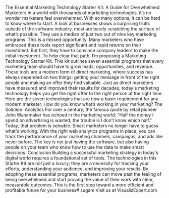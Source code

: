 The Essential Marketing Technology Starter Kit: A Guide for Overwhelmed Marketers
In a world with thousands of marketing technologies, it’s no wonder marketers feel overwhelmed. With so many options, it can be hard to know where to start. A look at businesses shows a surprising truth: outside of the software industry, most are barely scratching the surface of what’s possible. They use a median of just two out of nine key marketing programs.
This is a missed opportunity. Many marketers who have embraced these tools report significant and rapid returns on their investment. But first, they have to convince company leaders to make the initial investment. To help clear that path, I’m proposing a Marketing Technology Starter Kit. This kit outlines seven essential programs that every marketing team should have to grow leads, opportunities, and revenue.
These tools are a modern form of direct marketing, where success has always depended on two things: getting your message in front of the right people and making an offer they find valuable. Just as direct marketers have measured and improved their results for decades, today's marketing technology helps you get the right offer to the right person at the right time.
Here are the seven technologies that are now a basic requirement for any modern marketer.
How do you know what’s working in your marketing?
The Solution: Analytics
For over a century, the famous quote by retail pioneer John Wanamaker has echoed in the marketing world: "Half the money I spend on advertising is wasted; the trouble is I don’t know which half." Today, that problem is solvable. Smart marketers no longer have to guess what's working. With the right web analytics programs in place, you can track the performance of your marketing channels, campaigns, and ads like never before. The key is not just having the software, but also having people on your team who know how to use the data to make smart decisions.
Conclusion
Building a successful marketing strategy in today's digital world requires a foundational set of tools. The technologies in this Starter Kit are not just a luxury; they are a necessity for tracking your efforts, understanding your audience, and improving your results. By adopting these essential programs, marketers can move past the feeling of being overwhelmed and start proving the value of their work with clear, measurable outcomes. This is the first step toward a more efficient and profitable future for your business# sugam
Visit us at VisualizExpert.com
